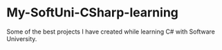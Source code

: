 # My-SoftUni-CSharp-learning
Some of the best projects I have created while learning C# with Software University.
